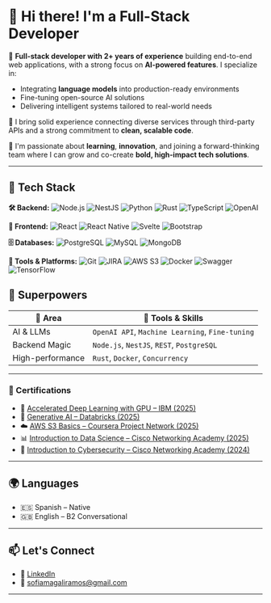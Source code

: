 # 👋 Hi there! I'm a Full-Stack Developer

🚀 **Full-stack developer with 2+ years of experience** building end-to-end web applications, with a strong focus on **AI-powered features**. I specialize in:

- Integrating **language models** into production-ready environments  
- Fine-tuning open-source AI solutions  
- Delivering intelligent systems tailored to real-world needs  

🔌 I bring solid experience connecting diverse services through third-party APIs and a strong commitment to **clean, scalable code**.

🎯 I'm passionate about **learning**, **innovation**, and joining a forward-thinking team where I can grow and co-create **bold, high-impact tech solutions**.

---

## 🧠 Tech Stack

**🛠 Backend:**
![Node.js](https://img.shields.io/badge/-Node.js-339933?logo=node.js&logoColor=white&style=flat)
![NestJS](https://img.shields.io/badge/-NestJS-E0234E?logo=nestjs&logoColor=white&style=flat)
![Python](https://img.shields.io/badge/-Python-3776AB?logo=python&logoColor=white&style=flat)
![Rust](https://img.shields.io/badge/-Rust-000000?logo=rust&logoColor=white&style=flat)
![TypeScript](https://img.shields.io/badge/-TypeScript-3178C6?logo=typescript&logoColor=white&style=flat)
![OpenAI](https://img.shields.io/badge/-OpenAI-412991?logo=openai&logoColor=white&style=flat)

**🎨 Frontend:**
![React](https://img.shields.io/badge/-React-61DAFB?logo=react&logoColor=white&style=flat)
![React Native](https://img.shields.io/badge/-React%20Native-61DAFB?logo=react&logoColor=white&style=flat)
![Svelte](https://img.shields.io/badge/-Svelte-FF3E00?logo=svelte&logoColor=white&style=flat)
![Bootstrap](https://img.shields.io/badge/-Bootstrap-7952B3?logo=bootstrap&logoColor=white&style=flat)

**🗄️ Databases:**
![PostgreSQL](https://img.shields.io/badge/-PostgreSQL-4169E1?logo=postgresql&logoColor=white&style=flat)
![MySQL](https://img.shields.io/badge/-MySQL-4479A1?logo=mysql&logoColor=white&style=flat)
![MongoDB](https://img.shields.io/badge/-MongoDB-47A248?logo=mongodb&logoColor=white&style=flat)

**🔧 Tools & Platforms:**
![Git](https://img.shields.io/badge/-Git-F05032?logo=git&logoColor=white&style=flat)
![JIRA](https://img.shields.io/badge/-JIRA-0052CC?logo=jira&logoColor=white&style=flat)
![AWS S3](https://img.shields.io/badge/-AWS%20S3-FF9900?logo=amazonaws&logoColor=white&style=flat)
![Docker](https://img.shields.io/badge/-Docker-2496ED?logo=docker&logoColor=white&style=flat)
![Swagger](https://img.shields.io/badge/-Swagger-85EA2D?logo=swagger&logoColor=black&style=flat)
![TensorFlow](https://img.shields.io/badge/-TensorFlow-FF6F00?logo=tensorflow&logoColor=white&style=flat)

## 🧠 Superpowers

| 🧩 Area             | 🚀 Tools & Skills                        |
|--------------------|------------------------------------------|
| AI & LLMs          | `OpenAI API`, `Machine Learning`, `Fine-tuning` |
| Backend Magic      | `Node.js`, `NestJS`, `REST`, `PostgreSQL` |
| High-performance   | `Rust`, `Docker`, `Concurrency`          |

---

### 📜 Certifications
- 🧠 [Accelerated Deep Learning with GPU – IBM (2025)](https://credentials.databricks.com/4fda4fc7-9b36-4153-a7d8-b3759329a8e8#acc.yIXVo48h)
- 🤖 [Generative AI – Databricks (2025)](https://credentials.databricks.com/4fda4fc7-9b36-4153-a7d8-b3759329a8e8)
- ☁️ [AWS S3 Basics – Coursera Project Network (2025)](https://www.coursera.org/account/accomplishments/verify/2ZMSBQ9OBDHH)
- 📊 [Introduction to Data Science – Cisco Networking Academy (2025)](https://www.credly.com/badges/5252f85d-3dea-45cb-b5e2-e070a918a1d1)
- 🔐 [Introduction to Cybersecurity – Cisco Networking Academy (2024)](https://www.credly.com/badges/eff1642f-6fce-4383-95f8-82f73b9c8a2b)

---

## 🌍 Languages

- 🇪🇸 Spanish – Native  
- 🇬🇧 English – B2 Conversational  

---

## 📫 Let's Connect

- 💼 [LinkedIn](https://www.linkedin.com/in/sofiramos22/)
- 📧 sofiamagaliramos@gmail.com  

---

